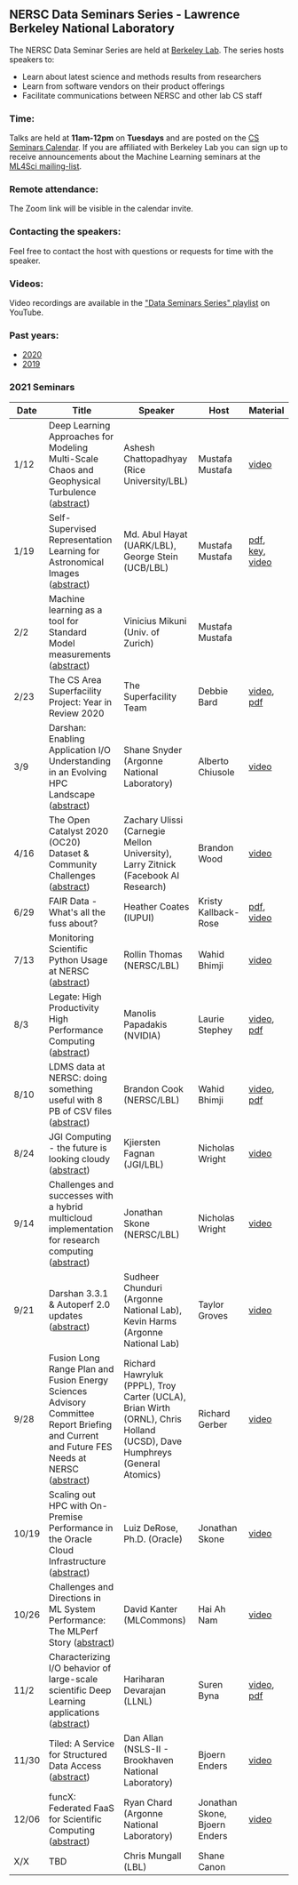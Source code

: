 ## NERSC Data Seminars Series - Lawrence Berkeley National Laboratory

The NERSC Data Seminar Series are held at [Berkeley Lab](https://www.lbl.gov/). The series hosts speakers to:
- Learn about latest science and methods results from researchers
- Learn from software vendors on their product offerings
- Facilitate communications between NERSC and other lab CS staff

### Time:

Talks are held at **11am-12pm** on **Tuesdays** and are posted on the [CS Seminars Calendar](https://www.nersc.gov/events/cs-seminars/).
If you are affiliated with Berkeley Lab you can sign up to receive announcements about the Machine Learning seminars at the [ML4Sci mailing-list](https://groups.google.com/a/lbl.gov/forum/#!forum/ml4sci).

### Remote attendance:

The Zoom link will be visible in the calendar invite.

### Contacting the speakers:

Feel free to contact the host with questions or requests for time with the speaker.

### Videos:

Video recordings are available in the ["Data Seminars Series" playlist](https://www.youtube.com/playlist?list=PL20S5EeApOSvkewFIuz2scAEkbnBIlzYy) on YouTube.

### Past years:

- [2020](2020.md)
- [2019](2019.md)

### 2021 Seminars

|Date |Title                |Speaker                 |Host               |Material       |
|-----|---------------------|------------------------|-------------------|---------------|
|1/12 |Deep Learning Approaches for Modeling Multi-Scale Chaos and Geophysical Turbulence ([abstract](abstracts/2021-01-12.md))|Ashesh Chattopadhyay (Rice University/LBL)|Mustafa Mustafa|[video][3]|
|1/19 |Self-Supervised Representation Learning for Astronomical Images ([abstract](abstracts/2021-01-19.md))|Md. Abul Hayat (UARK/LBL),<br>George Stein (UCB/LBL)|Mustafa Mustafa|[pdf][1], [key][2], [video][4]|
|2/2  |Machine learning as a tool for Standard Model measurements ([abstract](abstracts/2021-02-02.md))|Vinicius Mikuni (Univ. of Zurich)|Mustafa Mustafa||
|2/23 |The CS Area Superfacility Project: Year in Review 2020 |The Superfacility Team|Debbie Bard|[video][6], [pdf][5]|
|3/9  |Darshan: Enabling Application I/O Understanding in an Evolving HPC Landscape ([abstract](abstracts/2021-03-09.md))|Shane Snyder (Argonne National Laboratory)|Alberto Chiusole|[video][7]|
|4/16 |The Open Catalyst 2020 (OC20) Dataset & Community Challenges ([abstract](abstracts/2021-04-16.md))|Zachary Ulissi (Carnegie Mellon University),<br>Larry Zitnick (Facebook AI Research)|Brandon Wood|[video][8]|
|6/29 | FAIR Data - What's all the fuss about?|Heather Coates (IUPUI)| Kristy Kallback-Rose| [pdf][9], [video][10]|
|7/13 |Monitoring Scientific Python Usage at NERSC ([abstract](abstracts/2021-07-13.md))|Rollin Thomas (NERSC/LBL)|Wahid Bhimji|[video][11]|
|8/3  |Legate: High Productivity High Performance Computing ([abstract](abstracts/2021-08-03.md))|Manolis Papadakis (NVIDIA)|Laurie Stephey|[video][12], [pdf][13]|
|8/10 |LDMS data at NERSC: doing something useful with 8 PB of CSV files ([abstract](abstracts/2021-08-10.md))|Brandon Cook (NERSC/LBL)|Wahid Bhimji|[video][14], [pdf][15]|
|8/24 |JGI Computing - the future is looking cloudy ([abstract](abstracts/2021-08-24.md))|Kjiersten Fagnan (JGI/LBL)|Nicholas Wright|[video][16]|
|9/14 |Challenges and successes with a hybrid multicloud implementation for research computing ([abstract](abstracts/2021-09-14.md))|Jonathan Skone (NERSC/LBL)|Nicholas Wright|[video][17]|
|9/21 |Darshan 3.3.1 & Autoperf 2.0 updates ([abstract](abstracts/2021-09-21.md))|Sudheer Chunduri (Argonne National Lab), Kevin Harms (Argonne National Lab)|Taylor Groves|[video][18]|
|9/28 |Fusion Long Range Plan and Fusion Energy Sciences Advisory Committee Report Briefing and Current and Future FES Needs at NERSC ([abstract](abstracts/2021-09-28.md))|Richard Hawryluk (PPPL), Troy Carter (UCLA), Brian Wirth (ORNL), Chris Holland (UCSD), Dave Humphreys (General Atomics)|Richard Gerber|[video][19]|
|10/19|Scaling out HPC with On-Premise Performance in the Oracle Cloud Infrastructure ([abstract](abstracts/2021-10-19.md))|Luiz DeRose, Ph.D. (Oracle)|Jonathan Skone|[video][20]|
|10/26|Challenges and Directions in ML System Performance: The MLPerf Story ([abstract](abstracts/2021-10-26.md))|David Kanter (MLCommons)|Hai Ah Nam|[video][21]|
|11/2 |Characterizing I/O behavior of large-scale scientific Deep Learning applications ([abstract](abstracts/2021-11-02.md))|Hariharan Devarajan (LLNL)|Suren Byna|[video][22], [pdf][23]|
|11/30 |Tiled: A Service for Structured Data Access ([abstract](abstracts/2021-11-30.md))|Dan Allan (NSLS-II - Brookhaven National Laboratory)|Bjoern Enders|[video][24]|
|12/06 |funcX: Federated FaaS for Scientific Computing ([abstract](abstracts/2021-12-06.md))|Ryan Chard (Argonne National Laboratory)|Jonathan Skone, Bjoern Enders|[video][25]|
|X/X  |TBD | Chris Mungall (LBL) | Shane Canon | |

[1]: https://drive.google.com/file/d/1oNg8YwAXeenRmyFoUNJT0I8ALol6eee8/view
[2]: https://drive.google.com/file/d/1MKU_qixEq550ww4EihVin2fuoXF1QiyN/view?usp=sharing
[3]: https://www.youtube.com/watch?v=vEjtb0FTS4k&list=PL20S5EeApOSvkewFIuz2scAEkbnBIlzYy
[4]: https://www.youtube.com/watch?v=LD4Zs8OCrOE&list=PL20S5EeApOSvkewFIuz2scAEkbnBIlzYy
[5]: https://drive.google.com/file/d/1mHsgiheOlD1XguNEISiWr8_ydX5XLwEk/view?usp=sharing
[6]: https://www.youtube.com/watch?v=-ck2GN75ycA&list=PL20S5EeApOSvkewFIuz2scAEkbnBIlzYy
[7]: https://www.youtube.com/watch?v=YSc07PTeExw&list=PL20S5EeApOSvkewFIuz2scAEkbnBIlzYy
[8]: https://www.youtube.com/watch?v=EdvmicKME7Y&list=PL20S5EeApOSvkewFIuz2scAEkbnBIlzYy
[9]: https://docs.google.com/presentation/d/1J_xRTvOwtYeXdfqxwD5-sAswdTOw6nNo/edit?usp=drive_web&ouid=111822247062274782499&rtpof=true
[10]: https://drive.google.com/file/d/18kwOhBFsGedxpee0Inb7Zh_0zOtssPG4/view?usp=sharing
[11]: https://www.youtube.com/watch?v=hdcwthKcAVg&list=PL20S5EeApOSvkewFIuz2scAEkbnBIlzYy
[12]: https://www.youtube.com/watch?v=rpfun5SPFQs&list=PL20S5EeApOSvkewFIuz2scAEkbnBIlzYy
[13]: https://drive.google.com/file/d/1Zrlsv5ITqoE-ulzvqK9ok_XtZ27c5F4C/view?usp=sharing
[14]: https://www.youtube.com/watch?v=Fcm0jQXqlp0&list=PL20S5EeApOSvkewFIuz2scAEkbnBIlzYy
[15]: https://docs.google.com/presentation/d/1IEd6tPPbMZOOboevNi_iYRwmPHPzdvC3XLQv0eLXsFQ
[16]: https://www.youtube.com/watch?v=WRb5QDPNCrA&list=PL20S5EeApOSvkewFIuz2scAEkbnBIlzYy
[17]: https://www.youtube.com/watch?v=OQcGSaLWESE&list=PL20S5EeApOSvkewFIuz2scAEkbnBIlzYy
[18]: https://www.youtube.com/watch?v=LRkOLKww7nI&list=PL20S5EeApOSvkewFIuz2scAEkbnBIlzYy
[19]: https://www.youtube.com/watch?v=qFXJCJTSeR4&list=PL20S5EeApOSvkewFIuz2scAEkbnBIlzYy
[20]: https://www.youtube.com/watch?v=ZxboaaYoYrw&list=PL20S5EeApOSvkewFIuz2scAEkbnBIlzYy
[21]: https://www.youtube.com/watch?v=l6ygTAqmDSs&list=PL20S5EeApOSvkewFIuz2scAEkbnBIlzYy
[22]: https://www.youtube.com/watch?v=h5j8KiczIiU&list=PL20S5EeApOSvkewFIuz2scAEkbnBIlzYy
[23]: https://drive.google.com/file/d/1nVG3R2lgKg11alOGljHoLY_WuPkECXBx/view?usp=sharing
[24]: https://www.youtube.com/watch?v=M5A1B0CtTg0&list=PL20S5EeApOSvkewFIuz2scAEkbnBIlzYy
[25]: https://www.youtube.com/watch?v=vMSgcjET9Uk&list=PL20S5EeApOSvkewFIuz2scAEkbnBIlzYy
